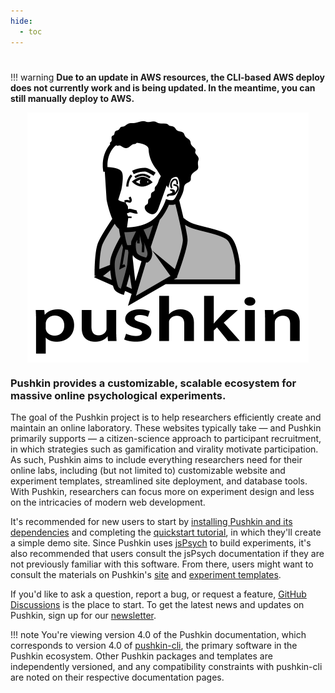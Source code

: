 ```yaml
---
hide:
  - toc
---
```


# <!--- Omit the title (i.e. "Home") --->

!!! warning
    **Due to an update in AWS resources, the CLI-based AWS deploy does not currently work and is being updated. In the meantime, you can still manually deploy to AWS.**

<img src="assets/pushkin_bw_w_text.png" height="400" width="450" alt="pushkin logo" style="display: block; margin: 0 auto">

### Pushkin provides a customizable, scalable ecosystem for massive online psychological experiments.

The goal of the Pushkin project is to help researchers efficiently create and maintain an online laboratory. These websites typically take &mdash; and Pushkin primarily supports &mdash; a citizen-science approach to participant recruitment, in which strategies such as gamification and virality motivate participation. As such, Pushkin aims to include everything researchers need for their online labs, including (but not limited to) customizable website and experiment templates, streamlined site deployment, and database tools. With Pushkin, researchers can focus more on experiment design and less on the intricacies of modern web development.

It's recommended for new users to start by [installing Pushkin and its dependencies](./getting-started/installation.md) and completing the [quickstart tutorial](./getting-started/quickstart.md), in which they'll create a simple demo site. Since Pushkin uses [jsPsych](https://www.jspsych.org/) to build experiments, it's also recommended that users consult the jsPsych documentation if they are not previously familiar with this software. From there, users might want to consult the materials on Pushkin's [site](./site-templates/site-templates-overview.md) and [experiment templates](./exp-templates/exp-templates-overview.md).

If you'd like to ask a question, report a bug, or request a feature, [GitHub Discussions](https://github.com/pushkin-consortium/pushkin/discussions) is the place to start. To get the latest news and updates on Pushkin, sign up for our [newsletter](https://groups.google.com/g/pushkinjs).

!!! note
    You're viewing version 4.0 of the Pushkin documentation, which corresponds to version 4.0 of [pushkin-cli](https://www.npmjs.com/package/pushkin-cli), the primary software in the Pushkin ecosystem. Other Pushkin packages and templates are independently versioned, and any compatibility constraints with pushkin-cli are noted on their respective documentation pages.
